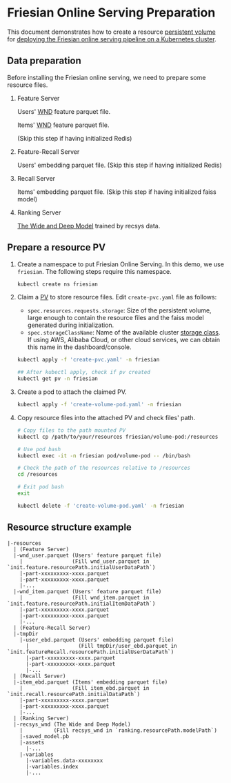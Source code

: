 # Friesian Online Serving Preparation

This document demonstrates how to create a
resource [persistent volume](https://kubernetes.io/docs/concepts/storage/persistent-volumes/)
for [deploying the Friesian online serving pipeline on a Kubernetes cluster](../friesian-helm/).

## Data preparation

Before installing the Friesian online serving, we need to prepare some resource files.

1. Feature Server

   Users' [WND](https://github.com/intel-analytics/BigDL/tree/main/python/friesian/example/wnd)
   feature parquet file.

   Items' [WND](https://github.com/intel-analytics/BigDL/tree/main/python/friesian/example/wnd)
   feature parquet file.

   (Skip this step if having initialized Redis)

2. Feature-Recall Server

   Users' embedding parquet file. (Skip this step if having initialized Redis)

3. Recall Server

   Items' embedding parquet file. (Skip this step if having initialized faiss model)

4. Ranking Server

   [The Wide and Deep Model](https://github.com/intel-analytics/BigDL/tree/main/python/friesian/example/wnd)
   trained by recsys data.

## Prepare a resource PV

1. Create a namespace to put Friesian Online Serving. In this demo, we use `friesian`. The following
   steps require this namespace.

    ```bash
    kubectl create ns friesian
    ```

2. Claim a [PV](https://kubernetes.io/docs/concepts/storage/persistent-volumes/) to store resource
   files. Edit `create-pvc.yaml` file as follows:

    * `spec.resources.requests.storage`: Size of the persistent volume, large enough to contain the
      resource files and the faiss model generated during initialization.
    * `spec.storageClassName`: Name of the available
      cluster [storage class](https://kubernetes.io/docs/concepts/storage/storage-classes/). If
      using AWS, Alibaba Cloud, or other cloud services, we can obtain this name in the
      dashboard/console.

    ```bash
    kubectl apply -f 'create-pvc.yaml' -n friesian

    ## After kubectl apply, check if pv created
    kubectl get pv -n friesian
    ```

3. Create a pod to attach the claimed PV.

    ```bash
    kubectl apply -f 'create-volume-pod.yaml' -n friesian
    ```

4. Copy resource files into the attached PV and check files' path.

    ```bash
    # Copy files to the path mounted PV
    kubectl cp /path/to/your/resources friesian/volume-pod:/resources

    # Use pod bash
    kubectl exec -it -n friesian pod/volume-pod -- /bin/bash
    
    # Check the path of the resources relative to /resources
    cd /resources

    # Exit pod bash
    exit

    kubectl delete -f 'create-volume-pod.yaml' -n friesian
    ```

## Resource structure example

```plain
|-resources
  | (Feature Server)
  |-wnd_user.parquet (Users' feature parquet file) 
    |                (Fill wnd_user.parquet in `init.feature.resourcePath.initialUserDataPath`)
    |-part-xxxxxxxxx-xxxx.parquet
    |-part-xxxxxxxxx-xxxx.parquet
    |-...
  |-wnd_item.parquet (Users' feature parquet file) 
    |                (Fill wnd_item.parquet in `init.feature.resourcePath.initialItemDataPath`)
    |-part-xxxxxxxxx-xxxx.parquet
    |-part-xxxxxxxxx-xxxx.parquet
    |-...
  | (Feature-Recall Server)
  |-tmpDir
    |-user_ebd.parquet (Users' embedding parquet file) 
      |                (Fill tmpDir/user_ebd.parquet in `init.featureRecall.resourcePath.initialUserDataPath`)
      |-part-xxxxxxxxx-xxxx.parquet
      |-part-xxxxxxxxx-xxxx.parquet
      |-...
  | (Recall Server)
  |-item_ebd.parquet (Items' embedding parquet file) 
    |                (Fill item_ebd.parquet in `init.recall.resourcePath.initialDataPath`)
    |-part-xxxxxxxxx-xxxx.parquet
    |-part-xxxxxxxxx-xxxx.parquet
    |-...
  | (Ranking Server)
  |-recsys_wnd (The Wide and Deep Model) 
    |          (Fill recsys_wnd in `ranking.resourcePath.modelPath`)
    |-saved_model.pb
    |-assets
      |-...
    |-variables
      |-variables.data-xxxxxxxx
      |-variables.index
      |-...
```
